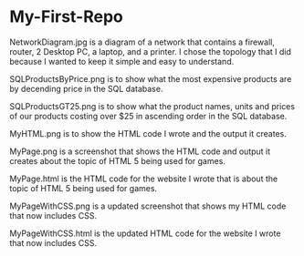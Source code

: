 # My-First-Repo
NetworkDiagram.jpg is a diagram of a network that contains a firewall, router, 2 Desktop PC, a laptop, and a printer. I chose the topology that I did because I wanted to keep it simple and easy to understand.

SQLProductsByPrice.png is to show what the most expensive products are by decending price in the SQL database.

SQLProductsGT25.png is to show what the product names, units and prices of our products costing over $25 in ascending order in the SQL database.

MyHTML.png is to show the HTML code I wrote and the output it creates.

MyPage.png is a screenshot that shows the HTML code and output it creates about the topic of HTML 5 being used for games.

MyPage.html is the HTML code for the website I wrote that is about the topic of HTML 5 being used for games.

MyPageWithCSS.png is a updated screenshot that shows my HTML code that now includes CSS.

MyPageWithCSS.html is the updated HTML code for the website I wrote that now includes CSS.
